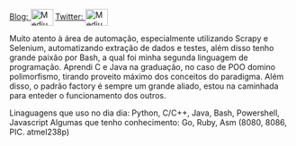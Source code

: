 <a href="https://lcsvillela.github.io" target="blank">Blog: <img align="center" src="https://raw.githubusercontent.com/lcsvillela/lcsvillela.github.io/master/favicon.ico" alt="Medium" height="30" width="40" /></a> <a href="https://twitter.com/lcsvillela" target="blank">Twitter: <img align="center" src="https://cdn.jsdelivr.net/npm/simple-icons@3.0.1/icons/twitter.svg" alt="Medium" height="30" width="40" /></a>

Muito atento à área de automação, especialmente utilizando Scrapy e Selenium, automatizando extração de dados e testes, além disso tenho grande paixão por Bash, a qual foi minha segunda linguagem de programação. Aprendi C e Java na graduação, no caso de POO domino polimorfismo, tirando proveito máximo dos conceitos do paradigma. Além disso, o padrão factory é sempre um grande aliado, estou na caminhada para enteder o funcionamento dos outros.

Linaguagens que uso no dia dia: Python, C/C++, Java, Bash, Powershell, Javascript
Algumas que tenho conhecimento: Go, Ruby, Asm (8080, 8086, PIC. atmel238p)
